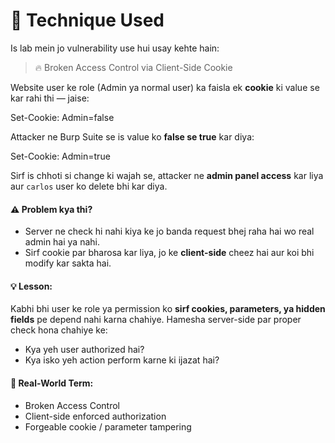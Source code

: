 # 🧪 Technique Used

Is lab mein jo vulnerability use hui usay kehte hain:

> 🔥 Broken Access Control via Client-Side Cookie

Website user ke role (Admin ya normal user) ka faisla ek **cookie** ki value se kar rahi thi — jaise:

Set-Cookie: Admin=false

Attacker ne Burp Suite se is value ko **false se true** kar diya:

Set-Cookie: Admin=true

Sirf is chhoti si change ki wajah se, attacker ne **admin panel access** kar liya aur `carlos` user ko delete bhi kar diya.

#### ⚠️ Problem kya thi?
- Server ne check hi nahi kiya ke jo banda request bhej raha hai wo real admin hai ya nahi.
- Sirf cookie par bharosa kar liya, jo ke **client-side** cheez hai aur koi bhi modify kar sakta hai.

#### 💡 Lesson:
Kabhi bhi user ke role ya permission ko **sirf cookies, parameters, ya hidden fields** pe depend nahi karna chahiye. Hamesha server-side par proper check hona chahiye ke:
- Kya yeh user authorized hai?
- Kya isko yeh action perform karne ki ijazat hai?

#### 🔐 Real-World Term:
- Broken Access Control
- Client-side enforced authorization
- Forgeable cookie / parameter tampering

